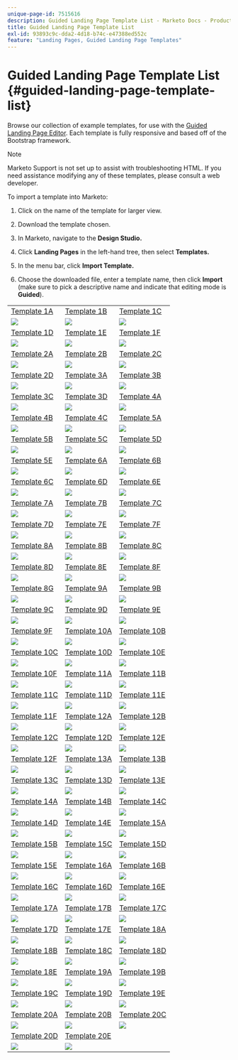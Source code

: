 ```yaml
---
unique-page-id: 7515616
description: Guided Landing Page Template List - Marketo Docs - Product Documentation
title: Guided Landing Page Template List
exl-id: 93893c9c-dda2-4d18-b74c-e47388ed552c
feature: "Landing Pages, Guided Landing Page Templates"
---
```

# Guided Landing Page Template List {#guided-landing-page-template-list}

Browse our collection of example templates, for use with the [Guided Landing Page Editor](/help/marketo/product-docs/demand-generation/landing-pages/guided-landing-pages/create-a-guided-landing-page.md). Each template is fully responsive and based off of the Bootstrap framework.

>[!NOTE]
>
>Marketo Support is not set up to assist with troubleshooting HTML. If you need assistance modifying any of these templates, please consult a web developer.

To import a template into Marketo:

1. Click on the name of the template for larger view.
1. Download the template chosen.
1. In Marketo, navigate to the **Design Studio.**
1. Click **Landing Pages** in the left-hand tree, then select **Templates.**

1. In the menu bar, click **Import Template.**
1. Choose the downloaded file, enter a template name, then click **Import** (make sure to pick a descriptive name and indicate that editing mode is **Guided**).

|   |  |  |
|---|---|---|
| [Template 1A](guided-landing-page-templates/template-1a.md) | [Template 1B](guided-landing-page-templates/template-1b.md) | [Template 1C](guided-landing-page-templates/template-1c.md) |
| ![](assets/1a.jpg)| ![](assets/1b.jpg)| ![](assets/1c.jpg)|
| [Template 1D](guided-landing-page-templates/template-1d.md) | [Template 1E](guided-landing-page-templates/template-1e.md) | [Template 1F](guided-landing-page-templates/template-1f.md) |
| ![](assets/1d.jpg)| ![](assets/1e.jpg)| ![](assets/1f.jpg)|
| [Template 2A](guided-landing-page-templates/template-2a.md) | [Template 2B](guided-landing-page-templates/template-2b.md) | [Template 2C](guided-landing-page-templates/template-2c.md) |
| ![](assets/2a.jpg)| ![](assets/2b.jpg)| ![](assets/2c.jpg)|
| [Template 2D](guided-landing-page-templates/template-2d.md) | [Template 3A](guided-landing-page-templates/template-3a.md) | [Template 3B](guided-landing-page-templates/template-3b.md) |
| ![](assets/2d.jpg)| ![](assets/3a.jpg)| ![](assets/3b.jpg)|
| [Template 3C](guided-landing-page-templates/template-3c.md) | [Template 3D](guided-landing-page-templates/template-3d.md) | [Template 4A](guided-landing-page-templates/template-4a.md) |
| ![](assets/3c.jpg)| ![](assets/3d.jpg)| ![](assets/4a.jpg)|
| [Template 4B](guided-landing-page-templates/template-4b.md) | [Template 4C](guided-landing-page-templates/template-4c.md) | [Template 5A](guided-landing-page-templates/template-5a.md) |
| ![](assets/4b.jpg)| ![](assets/4c.jpg)| ![](assets/5a.jpg)|
| [Template 5B](guided-landing-page-templates/template-5b.md) | [Template 5C](guided-landing-page-templates/template-5c.md) | [Template 5D](guided-landing-page-templates/template-5d.md) |
| ![](assets/5b.jpg)| ![](assets/5c.jpg)| ![](assets/5d.jpg)|
| [Template 5E](guided-landing-page-templates/template-5e.md) | [Template 6A](guided-landing-page-templates/template-6a.md) | [Template 6B](guided-landing-page-templates/template-6b.md) |
| ![](assets/5e.jpg)| ![](assets/6a.jpg)| ![](assets/6b.jpg)|
| [Template 6C](guided-landing-page-templates/template-6c.md) | [Template 6D](guided-landing-page-templates/template-6d.md) | [Template 6E](guided-landing-page-templates/template-6e.md) |
| ![](assets/6c.jpg)| ![](assets/6d.jpg)| ![](assets/6e.jpg)|
| [Template 7A](guided-landing-page-templates/template-7a.md) | [Template 7B](guided-landing-page-templates/template-7b.md) | [Template 7C](guided-landing-page-templates/template-7c.md) |
| ![](assets/7a.jpg)| ![](assets/7b.jpg)| ![](assets/7c.jpg)|
| [Template 7D](guided-landing-page-templates/template-7d.md) | [Template 7E](guided-landing-page-templates/template-7e.md) | [Template 7F](guided-landing-page-templates/template-7f.md) |
| ![](assets/7d.jpg)| ![](assets/7e.jpg)| ![](assets/7f.jpg)|
| [Template 8A](guided-landing-page-templates/template-8a.md) | [Template 8B](guided-landing-page-templates/template-8b.md) | [Template 8C](guided-landing-page-templates/template-8c.md) |
| ![](assets/8a.jpg)| ![](assets/8b.jpg)| ![](assets/8c.jpg)|
| [Template 8D](guided-landing-page-templates/template-8d.md) | [Template 8E](guided-landing-page-templates/template-8e.md) | [Template 8F](guided-landing-page-templates/template-8f.md) |
| ![](assets/8d.jpg)| ![](assets/8e.jpg)| ![](assets/8f.jpg)|
| [Template 8G](guided-landing-page-templates/template-8g.md) | [Template 9A](guided-landing-page-templates/template-9a.md) | [Template 9B](guided-landing-page-templates/template-9b.md) |
| ![](assets/8g.jpg)| ![](assets/9a.jpg)| ![](assets/9b.jpg)|
| [Template 9C](guided-landing-page-templates/template-9c.md) | [Template 9D](guided-landing-page-templates/template-9d.md) | [Template 9E](guided-landing-page-templates/template-9e.md) |
| ![](assets/9c.jpg)| ![](assets/9d.jpg)| ![](assets/9e.jpg)|
| [Template 9F](guided-landing-page-templates/template-9f.md) | [Template 10A](guided-landing-page-templates/template-10a.md) | [Template 10B](guided-landing-page-templates/template-10b.md) |
| ![](assets/9f.jpg)| ![](assets/10a.jpg)| ![](assets/10b.jpg)|
| [Template 10C](guided-landing-page-templates/template-10c.md) | [Template 10D](guided-landing-page-templates/template-10d.md) | [Template 10E](guided-landing-page-templates/template-10e.md) |
| ![](assets/10c.jpg)| ![](assets/10d.jpg)| ![](assets/10e.jpg)|
| [Template 10F](guided-landing-page-templates/template-10f.md) | [Template 11A](guided-landing-page-templates/template-11a.md) | [Template 11B](guided-landing-page-templates/template-11b.md) |
| ![](assets/10f.jpg)| ![](assets/11a.jpg)| ![](assets/11b.jpg)|
| [Template 11C](guided-landing-page-templates/template-11c.md) | [Template 11D](guided-landing-page-templates/template-11d.md) | [Template 11E](guided-landing-page-templates/template-11e.md) |
| ![](assets/11c.jpg)| ![](assets/11d.jpg)| ![](assets/11e.jpg)|
| [Template 11F](guided-landing-page-templates/template-11f.md) | [Template 12A](guided-landing-page-templates/template-12a.md) | [Template 12B](guided-landing-page-templates/template-12b.md) |
| ![](assets/11f.jpg)| ![](assets/12a.jpg)| ![](assets/12b.jpg)|
| [Template 12C](guided-landing-page-templates/template-12c.md) | [Template 12D](guided-landing-page-templates/template-12d.md) | [Template 12E](guided-landing-page-templates/template-12e.md) |
| ![](assets/12c.jpg)| ![](assets/12d.jpg)| ![](assets/12e.jpg)|
| [Template 12F](guided-landing-page-templates/template-12f.md) | [Template 13A](guided-landing-page-templates/template-13a.md) | [Template 13B](guided-landing-page-templates/template-13b.md) |
| ![](assets/12f.jpg)| ![](assets/13a.jpg)| ![](assets/13b.jpg)|
| [Template 13C](guided-landing-page-templates/template-13c.md) | [Template 13D](guided-landing-page-templates/template-13d.md) | [Template 13E](guided-landing-page-templates/template-13e.md) |
| ![](assets/13c.jpg)| ![](assets/13d.jpg)| ![](assets/13e.jpg)|
| [Template 14A](guided-landing-page-templates/template-14a.md) | [Template 14B](guided-landing-page-templates/template-14b.md) | [Template 14C](guided-landing-page-templates/template-14c.md) |
| ![](assets/14a.jpg)| ![](assets/14b.jpg)| ![](assets/14c.jpg)|
| [Template 14D](guided-landing-page-templates/template-14d.md) | [Template 14E](guided-landing-page-templates/template-14e.md) | [Template 15A](guided-landing-page-templates/template-15a.md) |
| ![](assets/14d.jpg)| ![](assets/14e.jpg)| ![](assets/15a.jpg)|
| [Template 15B](guided-landing-page-templates/template-15b.md) | [Template 15C](guided-landing-page-templates/template-15c.md) | [Template 15D](guided-landing-page-templates/template-15d.md) |
| ![](assets/15b.jpg)| ![](assets/15c.jpg)| ![](assets/15d.jpg)|
| [Template 15E](guided-landing-page-templates/template-15e.md) | [Template 16A](guided-landing-page-templates/template-16a.md) | [Template 16B](guided-landing-page-templates/template-16b.md) |
| ![](assets/15e.jpg)| ![](assets/16a.jpg)| ![](assets/16b.jpg)|
| [Template 16C](guided-landing-page-templates/template-16c.md) | [Template 16D](guided-landing-page-templates/template-16d.md) | [Template 16E](guided-landing-page-templates/template-16e.md) |
| ![](assets/16c.jpg)| ![](assets/16d.jpg)| ![](assets/16e.jpg)|
| [Template 17A](guided-landing-page-templates/template-17a.md) | [Template 17B](guided-landing-page-templates/template-17b.md) | [Template 17C](guided-landing-page-templates/template-17c.md) |
| ![](assets/17a.jpg)| ![](assets/17b.jpg)| ![](assets/17c.jpg)|
| [Template 17D](guided-landing-page-templates/template-17d.md) | [Template 17E](guided-landing-page-templates/template-17e.md) | [Template 18A](guided-landing-page-templates/template-18a.md) |
| ![](assets/17d.jpg)| ![](assets/17e.jpg)| ![](assets/18a.jpg)|
| [Template 18B](guided-landing-page-templates/template-18b.md) | [Template 18C](guided-landing-page-templates/template-18c.md) | [Template 18D](guided-landing-page-templates/template-18d.md) |
| ![](assets/18b.jpg)| ![](assets/18c.jpg)| ![](assets/18d.jpg)|
| [Template 18E](guided-landing-page-templates/template-18e.md) | [Template 19A](guided-landing-page-templates/template-19a.md) | [Template 19B](guided-landing-page-templates/template-19b.md) |
| ![](assets/18e.jpg)| ![](assets/19a.jpg)| ![](assets/19b.jpg)|
| [Template 19C](guided-landing-page-templates/template-19c.md) | [Template 19D](guided-landing-page-templates/template-19d.md) | [Template 19E](guided-landing-page-templates/template-19e.md) |
| ![](assets/19c.jpg)| ![](assets/19d.jpg)| ![](assets/19e.jpg)|
| [Template 20A](guided-landing-page-templates/template-20a.md) | [Template 20B](guided-landing-page-templates/template-20b.md) | [Template 20C](guided-landing-page-templates/template-20c.md) |
| ![](assets/20a.jpg)| ![](assets/20b.jpg)| ![](assets/20c.jpg)|
| [Template 20D](guided-landing-page-templates/template-20d.md) | [Template 20E](guided-landing-page-templates/template-20e.md) |  |
| ![](assets/20d.jpg)| ![](assets/20e.jpg)|  |
